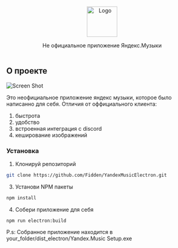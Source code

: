 <br/>
<p align="center">
  <a href="https://github.com/Fidden/Yandex.Music">
    <img src="https://cachev2-mskm906.cdn.yandex.net/download.cdn.yandex.net/support/com/music/files/logo_semantic_horizontal_white-en.png" alt="Logo" height="80">
  </a>
  <p align="center">
    Не официальное приложение Яндекс.Музыки
    <br/>
    <br/>
  </p>
</p>

## О проекте

![Screen Shot](https://i.imgur.com/c5Tl0s8.png)

Это неофициальное приложение яндекс музыки, которое было написанно для себя. Отличия от оффициального клиента:
1. быстрота
2. удобство
3. встроенная интеграция с discord
4. кеширование изображений

### Установка

1. Клонируй репозиторий

```sh
git clone https://github.com/Fidden/YandexMusicElectron.git
```

3. Установи NPM пакеты

```sh
npm install
```

4. Собери приложение для себя

```JS
npm run electron:build
```

P.s: Собранное приложение находится в your_folder/dist_electron/Yandex.Music Setup.exe

